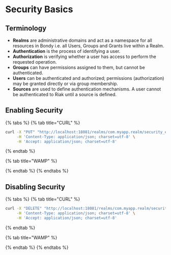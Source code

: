 # Security Basics

## Terminology

* **Realms** are administrative domains and act as a namespace for all resources in Bondy i.e. all Users, Groups and Grants live within a Realm.
* **Authentication** is the process of identifying a user.
* **Authorization** is verifying whether a user has access to perform the requested operation.
* **Groups** can have permissions assigned to them, but cannot be authenticated.
* **Users** can be authenticated and authorized; permissions \(authorization\) may be granted directly or via group membership.
* **Sources** are used to define authentication mechanisms. A user cannot be authenticated to Riak until a source is defined.

## Enabling Security

{% tabs %}
{% tab title="CURL" %}
```bash
curl -X "PUT" "http://localhost:18081/realms/com.myapp.realm/security_enabled" \
     -H 'Content-Type: application/json; charset=utf-8' \
     -H 'Accept: application/json; charset=utf-8'


```
{% endtab %}

{% tab title="WAMP" %}

{% endtab %}
{% endtabs %}

## Disabling Security

{% tabs %}
{% tab title="CURL" %}
```bash
curl -X "DELETE" "http://localhost:18081/realms/com.myapp.realm/security_enabled" \
     -H 'Content-Type: application/json; charset=utf-8' \
     -H 'Accept: application/json; charset=utf-8'
```
{% endtab %}

{% tab title="WAMP" %}

{% endtab %}
{% endtabs %}



